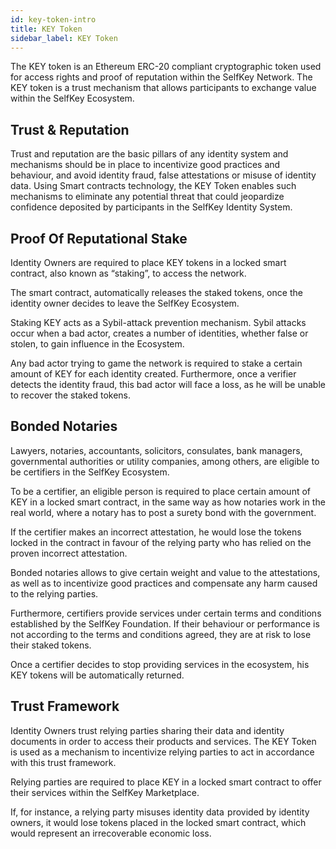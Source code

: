 ```yaml
---
id: key-token-intro
title: KEY Token
sidebar_label: KEY Token
---
```


The KEY token is an Ethereum ERC-20 compliant cryptographic token used for access rights and proof of reputation within the SelfKey Network. The KEY token is a trust mechanism that allows participants to exchange value within the SelfKey Ecosystem.

## Trust & Reputation
Trust and reputation are the basic pillars of any identity system and mechanisms should be in place to incentivize good practices and behaviour, and avoid identity fraud, false attestations or misuse of identity data. Using Smart contracts technology, the KEY Token enables such mechanisms to eliminate any potential threat that could jeopardize confidence deposited by participants in the SelfKey Identity System.

## Proof Of Reputational Stake
Identity Owners are required to place KEY tokens in a locked smart contract, also known as “staking”, to access the network.

The smart contract, automatically releases the staked tokens, once the identity owner decides to leave the SelfKey Ecosystem.

Staking KEY acts as a Sybil-attack prevention mechanism. Sybil attacks occur when a bad actor, creates a number of identities, whether false or stolen, to gain influence in the Ecosystem.

Any bad actor trying to game the network is required to stake a certain amount of KEY for each identity created. Furthermore, once a verifier detects the identity fraud, this bad actor will face a loss, as he will be unable to recover the staked tokens.

## Bonded Notaries
Lawyers, notaries, accountants, solicitors, consulates, bank managers, governmental authorities or utility companies, among others, are eligible to be certifiers in the SelfKey Ecosystem.

To be a certifier, an eligible person is required to place certain amount of KEY in a locked smart contract, in the same way as how notaries work in the real world, where a notary has to post a surety bond with the government.

If the certifier makes an incorrect attestation, he would lose the tokens locked in the contract in favour of the relying party who has relied on the proven incorrect attestation.

Bonded notaries allows to give certain weight and value to the attestations, as well as to incentivize good practices and compensate any harm caused to the relying parties.

Furthermore, certifiers provide services under certain terms and conditions established by the SelfKey Foundation. If their behaviour or performance is not according to the terms and conditions agreed, they are at risk to lose their staked tokens.

Once a certifier decides to stop providing services in the ecosystem, his KEY tokens will be automatically returned.

## Trust Framework
Identity Owners trust relying parties sharing their data and identity documents in order to access their products and services. The KEY Token is used as a mechanism to incentivize relying parties to act in accordance with this trust framework.

Relying parties are required to place KEY in a locked smart contract to offer their services within the SelfKey Marketplace.

If, for instance, a relying party misuses identity data  provided by identity owners, it would lose tokens placed in the locked smart contract, which would represent an irrecoverable economic loss.
